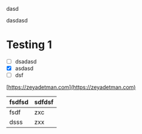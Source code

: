  
 dasd 
  
  
 dasdasd 
  
  
 # Testing 1 
  
 - [ ] dsadasd 
 - [x] asdasd 
 - [ ] dsf 
  
 [https://zeyadetman.com](https://zeyadetman.com) 
  
  
 | fsdfsd | sdfdsf | 
 | ------ | ------ | 
 | fsdf   | zxc    | 
 | dsss   | zxx    | 
  
 